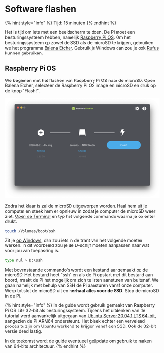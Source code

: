 # Software flashen

{% hint style="info" %}
Tijd: 15 minuten
{% endhint %}

Het is tijd om iets met een beeldscherm te doen. De Pi moet een besturingssysteem hebben, namelijk [Raspberry Pi OS](https://downloads.raspberrypi.org/raspios_lite_armhf_latest). Om het besturingssysteem op zowel de SSD als de microSD te krijgen, gebruiken we het programma [Balena Etcher](https://www.balena.io/etcher/). Gebruik je Windows dan zou je ook [Rufus](https://github.com/pbatard/rufus/releases/download/v3.12/rufus-3.12.exe) kunnen gebruiken.

## Raspberry Pi OS

We beginnen met het flashen van Raspberry Pi OS naar de microSD. Open Balena Etcher, selecteer de Raspberry Pi OS image en microSD en druk op de knop "Flash!".

![Raspberry Pi OS flashen naar de microSD](../.gitbook/assets/screenshot-2020-10-31-at-12.20.41.png)

Zodra het klaar is zal de microSD uitgeworpen worden. Haal hem uit je computer en steek hem er opnieuw in zodat je computer de microSD weer ziet. [Open de Terminal](https://support.apple.com/nl-nl/guide/terminal/apd5265185d-f365-44cb-8b09-71a064a42125/mac) en typ het volgende commando waarna je op enter drukt.

```bash
touch /Volumes/boot/ssh
```

Zit je [op Windows](https://arjanlobbezoo.nl/windows-10-programma-administrator-mode-openen/), dan zou iets in de trant van het volgende moeten werken. In dit voorbeeld zou je de D-schijf moeten aanpassen naar wat voor jou van toepassing is.

```bash
type nul > D:\ssh
```

Met bovenstaande commando's wordt een bestand aangemaakt op de microSD. Het bestand heet "ssh" en als de Pi opstart met dit bestand aan boord, maakt de Pi het mogelijk om zich te laten aansturen van buitenaf. We gaan namelijk met behulp van SSH de Pi aansturen vanaf onze computer. Werp tot slot de microSD uit en **herhaal alles voor de SSD**. Stop de microSD in de Pi.

{% hint style="info" %}
In de guide wordt gebruik gemaakt van Raspberry Pi OS Lite 32-bit als besturingssysteem. Tijdens het uitdenken van de tutorial werd aanvankelijk uitgegaan van [Ubuntu Server 20.04.1 LTS 64-bit](https://ubuntu.com/download/raspberry-pi), aangezien de Pi ARM64 ondersteunt. Het bleek echter een vervelend proces te zijn om Ubuntu werkend te krijgen vanaf een SSD. Ook de 32-bit versie deed lastig.

In de toekomst wordt de guide eventueel geüpdate om gebruik te maken van 64-bits architectuur.
{% endhint %}



